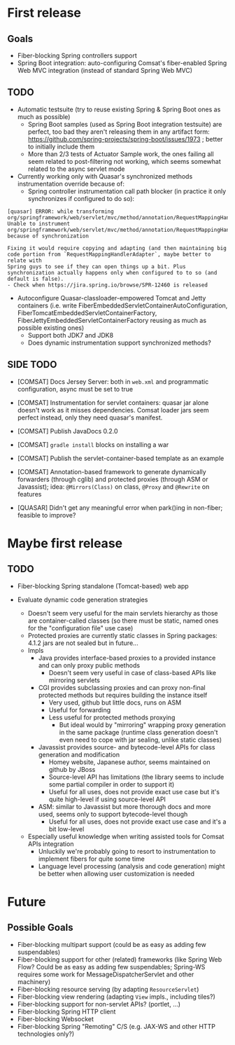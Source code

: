 First release
=============

Goals
-----

- Fiber-blocking Spring controllers support
- Spring Boot integration: auto-configuring Comsat's fiber-enabled Spring Web MVC integration (instead of standard Spring Web MVC)

TODO
----

- Automatic testsuite (try to reuse existing Spring & Spring Boot ones as much as possible)
  - Spring Boot samples (used as Spring Boot integration testsuite) are perfect, too bad they aren't releasing them in any artifact form:
    https://github.com/spring-projects/spring-boot/issues/1973 ; better to initially include them
  - More than 2/3 tests of Actuator Sample work, the ones failing all seem related to post-filtering not working, which seems somewhat
    related to the async servlet mode 
- Currently working only with Quasar's synchronized methods instrumentation override because of:
  - Spring controller instrumentation call path blocker (in practice it only synchronizes if configured to do so):
```
[quasar] ERROR: while transforming org/springframework/web/servlet/mvc/method/annotation/RequestMappingHandlerAdapter: Unable to instrument org/springframework/web/servlet/mvc/method/annotation/RequestMappingHandlerAdapter#handleInternal(Ljavax/servlet/http/HttpServletRequest;Ljavax/servlet/http/HttpServletResponse;Lorg/springframework/web/method/HandlerMethod;)Lorg/springframework/web/servlet/ModelAndView; because of synchronization
```
    Fixing it would require copying and adapting (and then maintaining big code portion from `RequestMappingHandlerAdapter`, maybe better to relate with
    Spring guys to see if they can open things up a bit. Plus synchronization actually happens only when configured to to so (and default is false).
    - Check when https://jira.spring.io/browse/SPR-12460 is released
- Autoconfigure Quasar-classloader-empowered Tomcat and Jetty containers (i.e. write FiberEmbeddedServletContainerAutoConfiguration,
  FiberTomcatEmbeddedServletContainerFactory, FiberJettyEmbeddedServletContainerFactory reusing as much as possible existing ones)
  - Support both JDK7 and JDK8
  - Does dynamic instrumentation support synchronized methods?

SIDE TODO
---------

- [COMSAT] Docs Jersey Server: both in `web.xml` and programmatic configuration, async must be set to true
- [COMSAT] Instrumentation for servlet containers: quasar jar alone doesn't work as it misses dependencies. Comsat loader jars seem perfect instead,
  only they need quasar's manifest.
- [COMSAT] Publish JavaDocs 0.2.0
- [COMSAT] `gradle install` blocks on installing a war
- [COMSAT] Publish the servlet-container-based template as an example
- [COMSAT] Annotation-based framework to generate dynamically forwarders (through cglib) and protected proxies (through ASM or Javassist);
  idea: `@Mirrors(Class)` on class, `@Proxy` and `@Rewrite` on features

- [QUASAR] Didn't get any meaningful error when park()ing in non-fiber; feasible to improve?

Maybe first release
===================

TODO
----

- Fiber-blocking Spring standalone (Tomcat-based) web app

- Evaluate dynamic code generation strategies
  - Doesn't seem very useful for the main servlets hierarchy as those are container-called classes (so there must be static, named ones for the "configuration
    file" use case)
  - Protected proxies are currently static classes in Spring packages: 4.1.2 jars are not sealed but in future...
  - Impls
    - Java provides interface-based proxies to a provided instance and can only proxy public methods
      - Doesn't seem very useful in case of class-based APIs like mirroring servlets
    - CGI provides subclassing proxies and can proxy non-final protected methods but requires building the instance itself
      - Very used, github but little docs, runs on ASM
      - Useful for forwarding
      - Less useful for protected methods proxying
        - But ideal would by "mirroring" wrapping proxy generation in the same package (runtime class generation doesn't even need to cope with jar sealing,
          unlike static classes)
    - Javassist provides source- and bytecode-level APIs for class generation and modification
      - Homey website, Japanese author, seems maintained on github by JBoss
      - Source-level API has limitations (the library seems to include some partial compiler in order to support it)
      - Useful for all uses, does not provide exact use case but it's quite high-level if using source-level API
    - ASM: similar to Javassist but more thorough docs and more used, seems only to support bytecode-level though
      - Useful for all uses, does not provide exact use case and it's a bit low-level
  - Especially useful knowledge when writing assisted tools for Comsat APIs integration
    - Unluckily we're probably going to resort to instrumentation to implement fibers for quite some time
    - Language level processing (analysis and code generation) might be better when allowing user customization is needed

Future
======

Possible Goals
--------------

- Fiber-blocking multipart support (could be as easy as adding few suspendables)
- Fiber-blocking support for other (related) frameworks (like Spring Web Flow? Could be as easy as adding few suspendables; Spring-WS requires some work for
  MessageDispatcherServlet and other machinery)
- Fiber-blocking resource serving (by adapting `ResourceServlet`)
- Fiber-blocking view rendering (adapting `View` impls., including tiles?)
- Fiber-blocking support for non-servlet APIs? (portlet, ...)
- Fiber-blocking Spring HTTP client
- Fiber-blocking Websocket
- Fiber-blocking Spring "Remoting" C/S (e.g. JAX-WS and other HTTP technologies only?)
